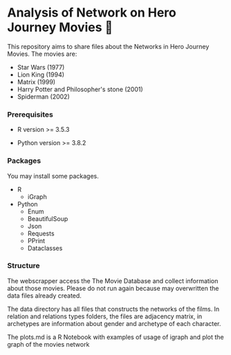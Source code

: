# Analysis of Network on Hero Journey Movies 🍿

This repository aims to share files about the Networks in Hero Journey Movies.
The movies are:

- Star Wars (1977)
- Lion King (1994)
- Matrix (1999)
- Harry Potter and Philosopher's stone (2001)
- Spiderman (2002)

### Prerequisites

- R version >= 3.5.3

- Python version >= 3.8.2

### Packages 

You may install some packages.

- R
  - iGraph
- Python
  - Enum
  - BeautifulSoup
  - Json
  - Requests
  - PPrint
  - Dataclasses
  
### Structure

The webscrapper access the The Movie Database and collect information about
those movies. Please do not run again because may overwritten the data files already created.


The data directory has all files that constructs the networks of the films. 
In relation and relations types folders, the files are adjacency matrix, in archetypes
are information about gender and archetype of each character.

The plots.md is a R Notebook with examples of usage of igraph and plot the graph of the
movies network
